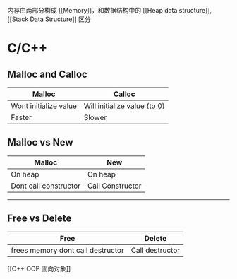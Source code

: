 内存由两部分构成 [[Memory]]，和数据结构中的 [[Heap data structure]], [[Stack Data Structure]] 区分
# C/C++
## Malloc and Calloc
| Malloc                | Calloc                       |
| --------------------- | ---------------------------- |
| Wont initialize value | Will initialize value (to 0) |
| Faster                | Slower                       |

## Malloc vs New
| Malloc                | New              |
| --------------------- | ---------------- |
| On heap               | On heap          |
| Dont call constructor | Call Constructor |
___

## Free vs Delete
| Free                              | Delete          |
| --------------------------------- | --------------- |
| frees memory dont call destructor | Call destructor | 

[[C++ OOP 面向对象]]